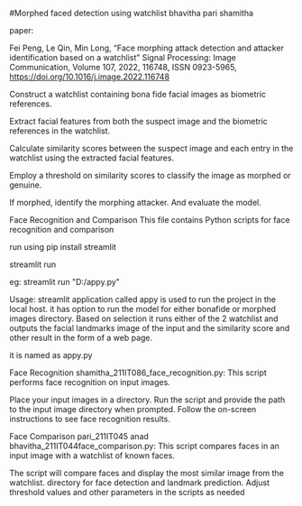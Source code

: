 #Morphed faced detection using watchlist 
bhavitha
pari
shamitha

paper:

Fei Peng, Le Qin, Min Long, “Face morphing attack detection and attacker identification based on a watchlist”
Signal Processing: Image Communication, Volume 107, 2022,
116748,
ISSN 0923-5965,
https://doi.org/10.1016/j.image.2022.116748


Construct a watchlist containing bona fide facial images as biometric references.

Extract facial features from both the suspect image and the biometric references in the watchlist.

Calculate similarity scores between the suspect image and each entry in the watchlist using the extracted facial features.

Employ a threshold on similarity scores to classify the image as morphed or genuine.

If morphed, identify the morphing attacker. And evaluate the model.


Face Recognition and Comparison
This file contains Python scripts for face recognition and comparison 

run using
pip install streamlit

streamlit run <path>

eg: streamlit run "D:/appy.py"

Usage:
streamlit application called appy is used to run the project in the local host.
it has option to run the model for either bonafide or morphed images directory. Based on selection it runs either of the 2 watchlist and outputs the facial landmarks image of the input and the similarity score and other result in the form of a web page.

it is named as appy.py



Face Recognition
shamitha_211IT086_face_recognition.py: This script performs face recognition on input images.

Place your input images in a directory.
Run the script and provide the path to the input image directory when prompted.
Follow the on-screen instructions to see face recognition results.

Face Comparison
pari_211IT045 anad bhavitha_211IT044face_comparison.py: This script compares faces in an input image with a watchlist of known faces.

The script will compare faces and display the most similar image from the watchlist.
 directory for face detection and landmark prediction.
Adjust threshold values and other parameters in the scripts as needed
